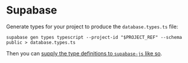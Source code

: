 # Supabase

Generate types for your project to produce the `database.types.ts` file:

```console
supabase gen types typescript --project-id "$PROJECT_REF" --schema public > database.types.ts
```

Then you can [supply the type definitions to `supabase-js` like so](https://supabase.com/docs/guides/api/rest/generating-types#using-typescript-type-definitions).
